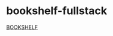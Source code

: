 # bookshelf-fullstack
 
[BOOKSHELF](https://victor-pimentell.github.io/bookshelf-fullstack/frontend/index.html)